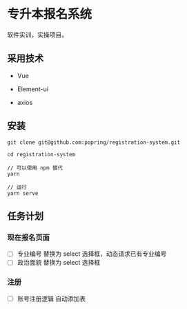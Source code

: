 # 专升本报名系统

软件实训，实操项目。

## 采用技术

- Vue

- Element-ui

- axios

## 安装

```
git clone git@github.com:popring/registration-system.git

cd registration-system

// 可以使用 npm 替代
yarn

// 运行
yarn serve

```

## 任务计划

### 现在报名页面
  
- [ ] 专业编号 替换为 select 选择框，动态请求已有专业编号
- [ ] 政治面貌 替换为 select 选择框

### 注册

- [ ] 账号注册逻辑 自动添加表